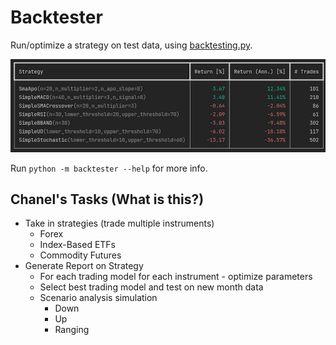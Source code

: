 # Backtester

Run/optimize a strategy on test data, using [backtesting.py][backtesting.py].

![](../../static/trading-bot/backtest.jpg)

Run `python -m backtester --help` for more info.

## Chanel's Tasks (What is this?)

-   Take in strategies (trade multiple instruments)
    -   Forex
    -   Index-Based ETFs
    -   Commodity Futures
-   Generate Report on Strategy
    -   For each trading model for each instrument - optimize parameters
    -   Select best trading model and test on new month data
    -   Scenario analysis simulation
        -   Down
        -   Up
        -   Ranging

[backtesting.py]: https://kernc.github.io/backtesting.py/
